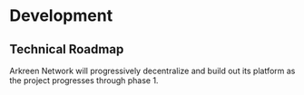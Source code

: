 # Development

## Technical Roadmap

Arkreen Network will progressively decentralize and build out its platform as the project progresses through phase 1.
